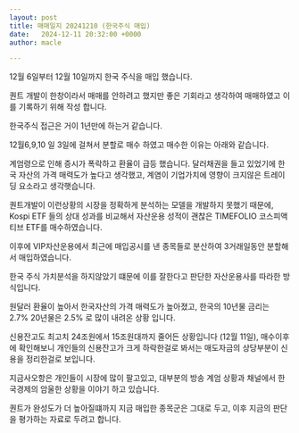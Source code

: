 ```yaml
---
layout: post
title: 매매일지 20241210 (한국주식 매입)
date:   2024-12-11 20:32:00 +0000
author: macle

---
```


12월 6일부터 12월 10일까지 한국 주식을 매입 했습니다.

퀀트 개발이 한창이라서 매매를 안하려고 했지만 좋은 기회라고 생각하여 매매하였고 이를 기록하기 위해 작성 합니다.

한국주식 접근은 거이 1년만에 하는거 같습니다.

12월6,9,10 일 3일에 걸쳐서 분할로 매수 하였고 매수한 이유는 아래와 같습니다.

계엄령으로 인해 증시가 폭락하고 환율이 급등 했습니다. 달러채권을 들고 있었기에 한국 자산의 가격 매력도가 높다고 생각했고, 계염이 기업가치에 영향이 크지않은 트레이딩 요소라고 생각햇습니다.

퀀트개발이 이런상황의 시장을 정확하게 분석하는 모델을 개발하지 못했기 때문에, Kospi ETF 들의 상대 성과를 비교해서 자산운용 성적이 괜찮은 TIMEFOLIO 코스피액티브 ETF를 매수하였습니다.

이후에 VIP자산운용에서 최근에 매입공시를 낸 종목들로 분산하여 3거래일동안 분할해서 매입하였습니다. 

한국 주식 가치분석을 하지않았기 떄문에 이를 잘한다고 판단한 자산운용사를 따라한 방식입니다.

원달러 환율이 높아서 한국자산의 가격 매력도가 높아졌고, 한국의 10년물 금리는 2.7% 20년물은 2.5% 로 많이 내려온 상황 입니다. 

신용잔고도 최고치 24조원에서 15조원대까지 줄어든 상황입니다 (12월 11일), 매수이후에 확인해보니 개인들의 신용잔고가 크게 하락한걸로 봐서는 매도자금의 상당부분이 신용을 정리한걸로 보입니다.

지금사오항은 개인들이 시장에 많이 팔고있고, 대부분의 방송 계엄 상황과 채널에서 한국경제의 암울한 상황을 이야기 하고 있습니다.

퀀트가 완성도가 더 높아질떄까지 지금 매입한 종목군은 그대로 두고, 이후 지금의 판단을 평가하는 자료로 두려고 합니다.